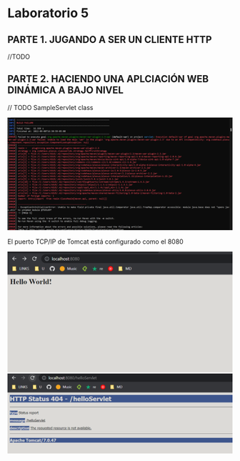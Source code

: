 # Laboratorio 5

## PARTE 1. JUGANDO A SER UN CLIENTE HTTP
//TODO 

## PARTE 2. HACIENDO UNA APLCIACIÓN WEB DINÁMICA A BAJO NIVEL
// TODO SampleServlet class

![error ](./assets/error%20package.png)


El puerto TCP/IP de Tomcat está configurado como el 8080

![](./assets/tomcat.png)
![](./assets/tomcat2.png)